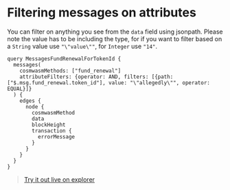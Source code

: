 # Filtering messages on attributes

You can filter on anything you see from the `data` field using jsonpath. Please
note the value has to be including the type, for if you want to filter based on
a `String` value use `"\"value\""`, for `Integer` use `"14"`.

```
query MessagesFundRenewalForTokenId {
  messages(
    cosmwasmMethods: ["fund_renewal"]
    attributeFilters: {operator: AND, filters: [{path: ["$.msg.fund_renewal.token_id"], value: "\"allegedly\"", operator: EQUAL}]}
  ) {
    edges {
      node {
        cosmwasmMethod
        data
        blockHeight
        transaction {
          errorMessage
        }
      }
    }
  }
}
```

> [Try it out live on explorer](https://studio.apollographql.com/sandbox/explorer?endpoint=https%3A%2F%2Fconstellations-api.mainnet.stargaze-apis.com%2Fgraphql&explorerURLState=N4IgJg9gxgrgtgUwHYBcQC4QEcYIE4CeABALIIDO5AhgOYUBiMSYASsggO5UA29EeAFQgBrZAEkwRYAB0kRIokq0KAClnz5UCOThcdZFAAsIYcuiIBtaSABmTMAH087Lt2sBddRqooUeAJYARjAoCPT%2B3KF4ZlIQAA74PvzmAIIAcgAiADRENhFRMRbAcT6G5lYgACQAdHDkNNV2zE4uPNUoIsgO-mAeOQBuPLjm1jzcCHRg3ATWOfGJHXjmAKIAigCqKQAyAL7uO14AlFJe8ghgdOQnchrySCYI17e3Wjp6cAbGvTfPRGA%2BVFOz0C3GgwgAEgh-DRDCggbc-FQkNQoCh-BA5DIfr8iPg8PwyEo6PCNAdsfIybdKUQyWSQDsgA)
